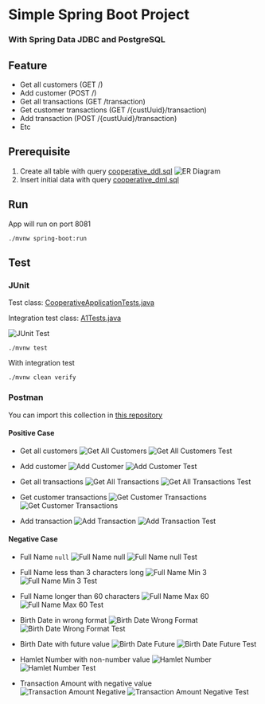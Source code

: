 # Simple Spring Boot Project

### With Spring Data JDBC and PostgreSQL

## Feature

- Get all customers (GET /)
- Add customer (POST /)
- Get all transactions (GET /transaction)
- Get customer transactions (GET /{custUuid}/transaction)
- Add transaction (POST /{custUuid}/transaction)
- Etc

## Prerequisite

1. Create all table with query [cooperative_ddl.sql](doc/query/cooperative_ddl.sql)
![ER Diagram](doc/image/cooperative%20-%20test.png "ER Diagram")
2. Insert initial data with query [cooperative_dml.sql](doc/query/cooperative_dml.sql)

## Run

App will run on port 8081

    ./mvnw spring-boot:run

## Test

### JUnit

Test class: [CooperativeApplicationTests.java](src/test/java/com/m97/cooperative/CooperativeApplicationTests.java)

Integration test class: [A1Tests.java](src/test/java/com/m97/cooperative/integrationtest/A1Tests.java)

![JUnit Test](doc/image/JUnitTest.png "JUnit Test")

    ./mvnw test

With integration test

    ./mvnw clean verify

### Postman

You can import this collection in [this repository](doc/Cooperative.postman_collection.json)

#### Positive Case

- Get all customers
![Get All Customers](doc/image/PostmanGetAllCust1.png "Get All Customers")
![Get All Customers Test](doc/image/PostmanGetAllCust2.png "Get All Customers Test")

- Add customer
![Add Customer](doc/image/PostmanEntryCust1.png "Entry Customer")
![Add Customer Test](doc/image/PostmanEntryCust2.png "Entry Customer Test")

- Get all transactions
![Get All Transactions](doc/image/PostmanGetAllTrans1.png "Get All Transactions")
![Get All Transactions Test](doc/image/PostmanGetAllTrans2.png "Get All Transactions Test")

- Get customer transactions
![Get Customer Transactions](doc/image/PostmanGetAllTransByCust1.png "Get Customer Transactions")
![Get Customer Transactions](doc/image/PostmanGetAllTransByCust2.png "Get Customer Transactions Test")

- Add transaction
![Add Transaction](doc/image/PostmanEntryTrans1.png "Add Transaction")
![Add Transaction Test](doc/image/PostmanEntryTrans2.png "Add Transaction Test")

#### Negative Case

- Full Name `null`
![Full Name null](doc/image/PostmanNEntryCustNameRequired1.png "Full Name null")
![Full Name null Test](doc/image/PostmanNEntryCustNameRequired2.png "Full Name null Test")

- Full Name less than 3 characters long
![Full Name Min 3](doc/image/PostmanNEntryCustNameMin31.png "Full Name Min 3")
![Full Name Min 3 Test](doc/image/PostmanNEntryCustNameMin32.png "Full Name Min 3 Test")

- Full Name longer than 60 characters
![Full Name Max 60](doc/image/PostmanNEntryCustNameMax601.png "Full Name Max 60")
![Full Name Max 60 Test](doc/image/PostmanNEntryCustNameMax602.png "Full Name Max 60 Test")

- Birth Date in wrong format
![Birth Date Wrong Format](doc/image/PostmanNEntryCustBirthDateFormat1.png "Birth Date Wrong Format")
![Birth Date Wrong Format Test](doc/image/PostmanNEntryCustBirthDateFormat2.png "Birth Date Wrong Format Test")

- Birth Date with future value
![Birth Date Future](doc/image/PostmanNEntryCustBirthDateFuture1.png "Birth Date Future")
![Birth Date Future Test](doc/image/PostmanNEntryCustBirthDateFuture2.png "Birth Date Future Test")

- Hamlet Number with non-number value
![Hamlet Number](doc/image/PostmanNEntryCustHamletNumDigit1.png "Hamlet Number")
![Hamlet Number Test](doc/image/PostmanNEntryCustHamletNumDigit2.png "Hamlet Number Test")

- Transaction Amount with negative value
![Transaction Amount Negative](doc/image/PostmanNEntryTransNegativeAmount1.png "Transaction Amount Negative")
![Transaction Amount Negative Test](doc/image/PostmanNEntryTransNegativeAmount2.png "Transaction Amount Negative Test")
